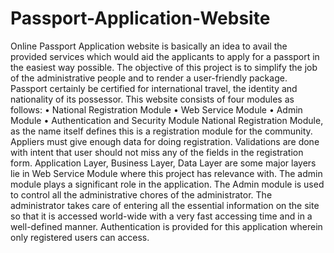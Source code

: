 # Passport-Application-Website
Online Passport Application website is basically an idea to avail the provided 
services which would aid the applicants to apply for a passport in the easiest way possible. 
The objective of this project is to simplify the job of the administrative people and to render a user-friendly package. 
Passport certainly be certified for international travel, the identity and nationality of its possessor. 
This website consists of four modules as follows: 
• National Registration Module 
• Web Service Module 
• Admin Module 
• Authentication and Security Module 
National Registration Module, as the name itself defines this is a registration module for the community. 
Appliers must give enough data for doing registration. 
Validations are done with intent that user should not miss any of the fields in the registration form. 
Application Layer, Business Layer, Data Layer are some major layers lie in Web Service Module where this project has relevance with. 
The admin module plays a significant role in the application. 
The Admin module is used to control all the administrative chores of the administrator. 
The administrator takes care of entering all the essential information on the site so that it is accessed world-wide with a very fast accessing time and in a well-defined manner. 
Authentication is provided for this application wherein only registered users can access.  
